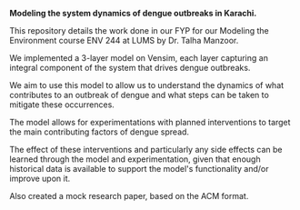 **Modeling the system dynamics of dengue outbreaks in Karachi.**

This repository details the work done in our FYP for our Modeling the Environment course ENV 244 at LUMS by Dr. Talha Manzoor. 

We implemented a 3-layer model on Vensim, each layer capturing an integral component of the system that drives dengue outbreaks.

We aim to use this model to allow us to understand the dynamics of what contributes to an outbreak of dengue and what steps can be taken to mitigate these occurrences.

The model allows for experimentations with planned interventions to target the main contributing factors of dengue spread. 

The effect of these interventions and particularly any side effects can be learned through the model and experimentation, given that enough historical data is available to support the model's functionality and/or improve upon it.

Also created a mock research paper, based on the ACM format.
